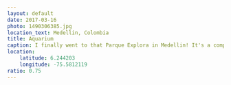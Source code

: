```yaml
---
layout: default
date: 2017-03-16
photo: 1490306385.jpg
location_text: Medellin, Colombia
title: Aquarium
caption: I finally went to that Parque Explora in Medellin! It's a complex between science and natural museum. The aquarium there is pretty descent!
location:
    latitude: 6.244203
    longitude: -75.5812119
ratio: 0.75
---
```

